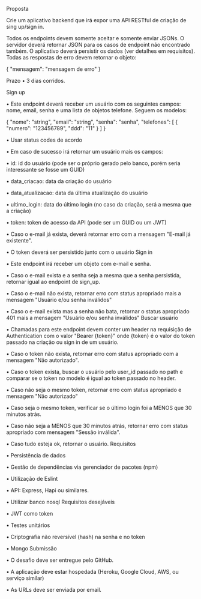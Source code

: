 Proposta

Crie um aplicativo backend que irá expor uma API RESTful de 
criação de sing up/sign in.

Todos os endpoints devem somente aceitar e somente enviar JSONs. O servidor
deverá retornar JSON para os casos de endpoint não encontrado também.
O aplicativo deverá persistir os dados (ver detalhes em requisitos).
Todas as respostas de erro devem retornar o objeto:

{
    "mensagem": "mensagem de erro"
}

Prazo
• 3 dias corridos.

Sign up

• Este endpoint deverá receber um usuário com os seguintes campos: nome,
email, senha e uma lista de objetos telefone. Seguem os modelos:

{
    "nome": "string",
    "email": "string",
    "senha": "senha",
    "telefones": [
        {
            "numero": "123456789",
            "ddd": "11"
        }
    ]
}

• Usar status codes de acordo

• Em caso de sucesso irá retornar um usuário mais os campos:

• id: id do usuário (pode ser o próprio gerado pelo banco, porém seria interessante
se fosse um GUID)

• data_criacao: data da criação do usuário

• data_atualizacao: data da última atualização do usuário

• ultimo_login: data do último login (no caso da criação, será a mesma que a
criação)

• token: token de acesso da API (pode ser um GUID ou um JWT)

• Caso o e-mail já exista, deverá retornar erro com a mensagem "E-mail já
existente".

• O token deverá ser persistido junto com o usuário
Sign in

• Este endpoint irá receber um objeto com e-mail e senha.

• Caso o e-mail exista e a senha seja a mesma que a senha persistida, retornar
igual ao endpoint de sign_up.

• Caso o e-mail não exista, retornar erro com status apropriado mais a mensagem
"Usuário e/ou senha inválidos"

• Caso o e-mail exista mas a senha não bata, retornar o status apropriado 401
mais a mensagem "Usuário e/ou senha inválidos"
Buscar usuário

• Chamadas para este endpoint devem conter um header na requisição de
Authentication com o valor "Bearer {token}" onde {token} é o valor do token
passado na criação ou sign in de um usuário.

• Caso o token não exista, retornar erro com status apropriado com a mensagem
"Não autorizado".

• Caso o token exista, buscar o usuário pelo user_id passado no path e comparar
se o token no modelo é igual ao token passado no header.

• Caso não seja o mesmo token, retornar erro com status apropriado e mensagem
"Não autorizado"

• Caso seja o mesmo token, verificar se o último login foi a MENOS que 30
minutos atrás.

• Caso não seja a MENOS que 30 minutos atrás, retornar erro com status
apropriado com mensagem "Sessão inválida".

• Caso tudo esteja ok, retornar o usuário.
Requisitos

• Persistência de dados

• Gestão de dependências via gerenciador de pacotes (npm)

• Utilização de Eslint

• API: Express, Hapi ou similares.

• Utilizar banco nosql
Requisitos desejáveis

• JWT como token

• Testes unitários

• Criptografia não reversível (hash) na senha e no token

• Mongo
Submissão

• O desafio deve ser entregue pelo GitHub. 

• A aplicação deve estar hospedada (Heroku, Google Cloud, AWS, ou serviço
similar)

• As URLs deve ser enviada por email.